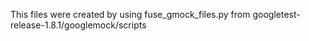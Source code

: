 This files were created by using fuse_gmock_files.py from googletest-release-1.8.1/googlemock/scripts